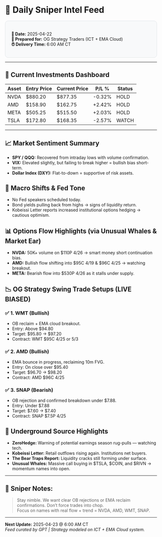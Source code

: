 # 📆 Daily Sniper Intel Feed

<div style="background-color: #f8f9fa; padding: 20px; border-radius: 10px; border: 1px solid #dee2e6;">

**📅 Date:** 2025-04-22  
**👥 Prepared for:** OG Strategy Traders (ICT + EMA Cloud)  
**⏰ Delivery Time:** 6:00 AM CT

</div>

---

## 💼 Current Investments Dashboard

| Asset | Entry Price | Current Price | P/L % | Status |
|-------|------------|---------------|-------|--------|
| NVDA  | $880.20    | $877.35      | -0.32%| HOLD   |
| AMD   | $158.90    | $162.75      | +2.42%| HOLD   |
| META  | $505.25    | $515.50      | +2.03%| HOLD   |
| TSLA  | $172.80    | $168.35      | -2.57%| WATCH  |

---

## 📈 Market Sentiment Summary
- **SPY / QQQ:** Recovered from intraday lows with volume confirmation.  
- **VIX:** Elevated slightly, but failing to break higher = bullish bias short-term.  
- **Dollar Index (DXY):** Flat-to-down = supportive of risk assets.

## 🧠 Macro Shifts & Fed Tone
- No Fed speakers scheduled today.  
- Bond yields pulling back from highs → signs of liquidity return.
- Kobeissi Letter reports increased institutional options hedging → cautious optimism.

## 📊 Options Flow Highlights (via Unusual Whales & Market Ear)
- **NVDA:** 50K+ volume on $110P 4/26 → smart money short continuation bias.
- **AMD:** Bullish flow shifting into $95C 4/19 & $96C 4/25 → watching breakout.
- **META:** Bearish flow into $530P 4/26 as it stalls under supply.

## 📉 OG Strategy Swing Trade Setups (LIVE BIASED)

### ✅ 1. **WMT (Bullish)**
- OB reclaim + EMA cloud breakout.  
- Entry: Above $94.80  
- Target: $95.80 → $97.20  
- Contract: WMT $95C 4/25 or 5/3

### ✅ 2. **AMD (Bullish)**
- EMA bounce in progress, reclaiming 10m FVG.  
- Entry: On close over $95.40  
- Target: $96.70 → $98.20  
- Contract: AMD $96C 4/25

### ✅ 3. **SNAP (Bearish)**
- OB rejection and confirmed breakdown under $7.88.  
- Entry: Under $7.88  
- Target: $7.60 → $7.40  
- Contract: SNAP $7.5P 4/25

## 📰 Underground Source Highlights
- **ZeroHedge:** Warning of potential earnings season rug-pulls — watching tech.
- **Kobeissi Letter:** Retail outflows rising again. Institutions net buyers.
- **The Bear Traps Report:** Liquidity cracks still forming under surface.
- **Unusual Whales:** Massive call buying in $TSLA, $COIN, and $RIVN → momentum names into open.

---

## 🧠 Sniper Notes:
> Stay nimble. We want clear OB rejections or EMA reclaim confirmations. Don’t force trades into chop.  
> Focus on names with real flow + trend = NVDA, AMD, WMT, SNAP.

---

**Next Update:** 2025-04-23 @ 6:00 AM CT  
*Feed curated by GPT | Strategy modeled on ICT + EMA Cloud system.*
